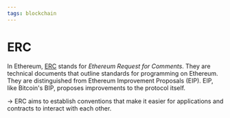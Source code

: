 ```yaml
---
tags: blockchain
---
```


# ERC

In Ethereum, [ERC](https://academy.binance.com/vi/articles/an-introduction-to-erc-20-tokens) stands for _Ethereum Request for Comments_. They are technical documents that outline standards for programming on Ethereum.
They are distinguished from Ethereum Improvement Proposals (EIP). EIP, like Bitcoin's BIP, proposes improvements to the protocol itself.


-> ERC aims to establish conventions that make it easier for applications and contracts to interact with each other.
